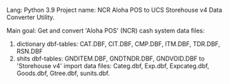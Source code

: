 Lang: Python 3.9
Project name: NCR Aloha POS to UCS Storehouse v4 Data Converter Utility.

Main goal: 
Get and convert 'Aloha POS' (NCR) cash system data files:
1. dictionary dbf-tables: CAT.DBF, CIT.DBF, CMP.DBF, ITM.DBF, TDR.DBF, RSN.DBF
2. shits dbf-tables: GNDITEM.DBF, GNDTNDR.DBF, GNDVOID.DBF
to 'Storehouse v4' import data files: Categ.dbf, Exp.dbf, Expcateg.dbf, Goods.dbf, Gtree.dbf, sunits.dbf.
